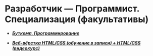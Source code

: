 # Разработчик — Программист. Специализация (факультативы) 

- ***[Буткемп. Программирование](https://github.com/olgashenkel/GeekBrains-specialization-ELECTIVES/tree/main/Bootcamp_Program)***

- ***[Веб-вёрстка HTML/CSS (обучение в записи) + HTML/CSS (видеокурс)](https://github.com/olgashenkel/GeekBrains-specialization-ELECTIVES/tree/main/HTML_CSS-Elective)***
